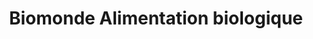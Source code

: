 ---
title: "Biomonde Alimentation biologique"
url: /noyon/biomonde-alimentation-biologique/
shop: Dorfladen
---